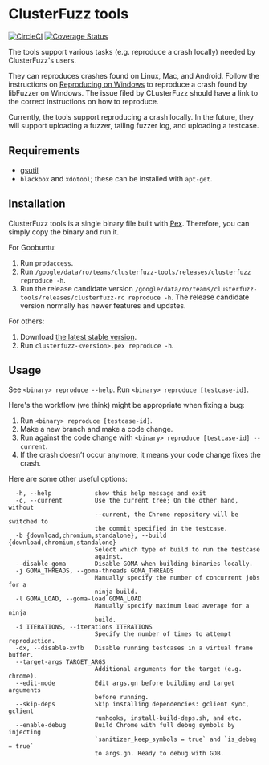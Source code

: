 ClusterFuzz tools
=================================

[![CircleCI](https://circleci.com/gh/google/clusterfuzz-tools/tree/master.svg?style=shield)](https://circleci.com/gh/google/clusterfuzz-tools/tree/master)
[![Coverage Status](https://coveralls.io/repos/github/google/clusterfuzz-tools/badge.svg?branch=master)](https://coveralls.io/github/google/clusterfuzz-tools?branch=master)

The tools support various tasks (e.g. reproduce a crash locally)
needed by ClusterFuzz's users.

They can reproduces crashes found on Linux, Mac, and Android. 
Follow the instructions on [Reproducing on Windows](https://chromium.googlesource.com/chromium/src/+/master/testing/libfuzzer/reproducing_on_windows.md) to reproduce a crash found by libFuzzer on Windows.
The issue filed by CLusterFuzz should have a link to the correct instructions on how to reproduce.

Currently, the tools support reproducing a crash locally. In the future, they will
support uploading a fuzzer, tailing fuzzer log, and uploading a testcase.


Requirements
---------------

* [gsutil](https://cloud.google.com/storage/docs/gsutil_install)
* `blackbox` and `xdotool`; these can be installed with `apt-get`.


Installation
-----------------

ClusterFuzz tools is a single binary file built with [Pex](https://github.com/pantsbuild/pex).
Therefore, you can simply copy the binary and run it.


For Goobuntu:

1. Run `prodaccess`.
2. Run `/google/data/ro/teams/clusterfuzz-tools/releases/clusterfuzz reproduce -h`.
3. Run the release candidate version `/google/data/ro/teams/clusterfuzz-tools/releases/clusterfuzz-rc reproduce -h`. The release candidate version normally has newer features and updates.

For others:

1. Download [the latest stable version](https://storage.cloud.google.com/clusterfuzz-tools).
2. Run `clusterfuzz-<version>.pex reproduce -h`.


Usage
------

See `<binary> reproduce --help`. Run `<binary> reproduce [testcase-id]`.

Here's the workflow (we think) might be appropriate when fixing a bug:

1. Run `<binary> reproduce [testcase-id]`.
2. Make a new branch and make a code change.
3. Run against the code change with `<binary> reproduce [testcase-id] --current`.
4. If the crash doesn’t occur anymore, it means your code change fixes the crash.


Here are some other useful options:

```
  -h, --help            show this help message and exit
  -c, --current         Use the current tree; On the other hand, without
                        --current, the Chrome repository will be switched to
                        the commit specified in the testcase.
  -b {download,chromium,standalone}, --build {download,chromium,standalone}
                        Select which type of build to run the testcase
                        against.
  --disable-goma        Disable GOMA when building binaries locally.
  -j GOMA_THREADS, --goma-threads GOMA_THREADS
                        Manually specify the number of concurrent jobs for a
                        ninja build.
  -l GOMA_LOAD, --goma-load GOMA_LOAD
                        Manually specify maximum load average for a ninja
                        build.
  -i ITERATIONS, --iterations ITERATIONS
                        Specify the number of times to attempt reproduction.
  -dx, --disable-xvfb   Disable running testcases in a virtual frame buffer.
  --target-args TARGET_ARGS
                        Additional arguments for the target (e.g. chrome).
  --edit-mode           Edit args.gn before building and target arguments
                        before running.
  --skip-deps           Skip installing dependencies: gclient sync, gclient
                        runhooks, install-build-deps.sh, and etc.
  --enable-debug        Build Chrome with full debug symbols by injecting
                        `sanitizer_keep_symbols = true` and `is_debug = true`
                        to args.gn. Ready to debug with GDB.
```
